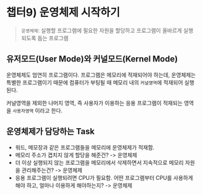 # 챕터9) 운영체제 시작하기

> `운영체제`: 실행할 프로그램에 필요한 자원을 할당하고 프로그램이 올바르게 실행되도록 돕는 프로그램

## 유저모드(User Mode)와 커널모드(Kernel Mode)

운영체제도 엄연히 프로그램이다. 프로그램은 메모리에 적재되어야 하는데, 운영체제는 특별한 프로그램이기 때문에 컴퓨터가 부팅될 때 메모리 내의 `커널영역`에 적재되어 실행된다.

커널영역을 제외한 나머지 영역, 즉 사용자가 이용하는 응용 프로그램이 적재되는 영역을 `사용자영역` 이라고 한다.

## 운영체제가 담당하는 Task

-   워드, 메모장과 같은 프로그램들을 메모리에 운영체제가 적재함.
-   메모리 주소가 겹치지 않게 할당을 해준건? -> 운영체제
-   더 이상 실행되지 않는 프로그램을 메모리에서 삭제하면서 지속적으로 메모리 자원을 관리해주는건? -> 운영체제
-   응용 프로그램이 실행되려면 CPU가 필요함. 어떤 프로그램부터 CPU를 사용하게 해야 하고, 얼마나 이용하게 해야하는지? -> 운영체제

